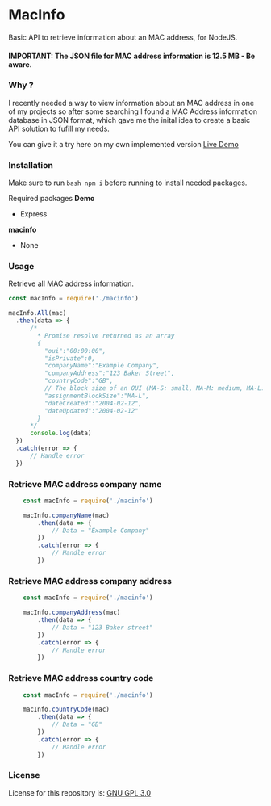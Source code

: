 # MacInfo
Basic API to retrieve information about an MAC address, for NodeJS.

#### IMPORTANT: The JSON file for MAC address information is 12.5 MB - Be aware.

### Why ?
I recently needed a way to view information about an MAC address in one of my projects so after some searching I found a MAC Address information database in JSON format, which gave me the inital idea to create a basic API solution to fufill my needs.

You can give it a try here on my own implemented version [Live Demo](https://ajaeobaze.co.uk/macdemo)

### Installation
Make sure to run ```bash npm i``` before running to install needed packages.

Required packages 
**Demo**
- Express

**macinfo**
- None


### Usage
Retrieve all MAC address information.

```js
const macInfo = require('./macinfo')

macInfo.All(mac)
  .then(data => {
      /*
        * Promise resolve returned as an array
        {
          "oui":"00:00:00",
          "isPrivate":0,
          "companyName":"Example Company",
          "companyAddress":"123 Baker Street",
          "countryCode":"GB",
          // The block size of an OUI (MA-S: small, MA-M: medium, MA-L: Large)
          "assignmentBlockSize":"MA-L",
          "dateCreated":"2004-02-12",
          "dateUpdated":"2004-02-12"
        }
      */
      console.log(data)
  })
  .catch(error => {
      // Handle error
  })
```

### Retrieve MAC address company name
```js
    const macInfo = require('./macinfo')

    macInfo.companyName(mac)
        .then(data => {
            // Data = "Example Company"
        })
        .catch(error => {
            // Handle error
        })
```


### Retrieve MAC address company address
```js
    const macInfo = require('./macinfo')

    macInfo.companyAddress(mac)
        .then(data => {
            // Data = "123 Baker street"
        })
        .catch(error => {
            // Handle error
        })
```

### Retrieve MAC address country code
```js
    const macInfo = require('./macinfo')

    macInfo.countryCode(mac)
        .then(data => {
            // Data = "GB"
        })
        .catch(error => {
            // Handle error
        })
```

### License
License for this repository is: [GNU GPL 3.0](https://www.gnu.org/licenses/gpl-3.0.en.html)

